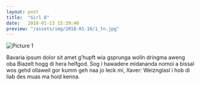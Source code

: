 ```yaml
---
layout: post
title:  "Girl 8"
date:   2018-01-13 15:39:40
preview: "/assets/img/2018-01-16/1_tn.jpg"
---
```


![Picture 1]("/assets/DSC_0109.jpg")

Bavaria ipsum dolor sit amet g’hupft wia gsprunga wolln dringma aweng oba Biazelt hogg di hera helfgod. Sog i hawadere midananda nomoi a bissal wos gehd ollaweil gor kumm geh naa jo leck mi, Xaver: Weiznglasl i hob di liab des muas ma hoid kenna.
